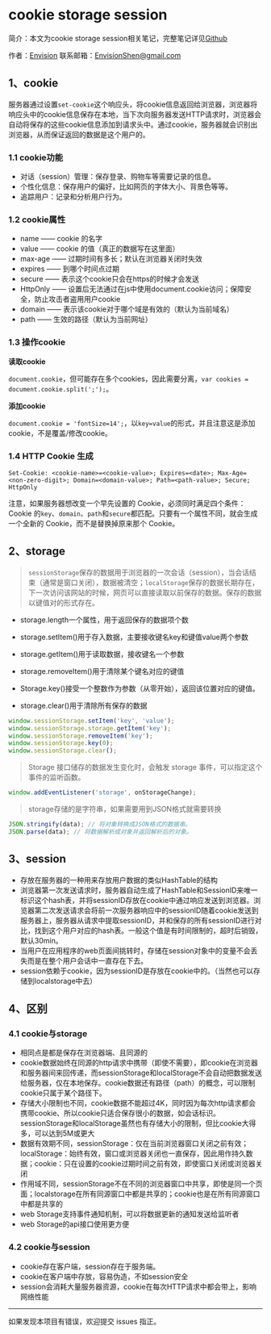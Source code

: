 # cookie storage session

简介：本文为cookie storage session相关笔记，完整笔记详见[Github](https://github.com/MrEnvision/Front-end_learning_notes)

作者：[Envision](https://github.com/MrEnvision)         联系邮箱：[EnvisionShen@gmail.com](mailto:EnvisionShen@gmail.com)



## 1、cookie

服务器通过设置`set-cookie`这个响应头，将cookie信息返回给浏览器，浏览器将响应头中的cookie信息保存在本地，当下次向服务器发送HTTP请求时，浏览器会自动将保存的这些cookie信息添加到请求头中。通过cookie，服务器就会识别出浏览器，从而保证返回的数据是这个用户的。

### 1.1 cookie功能

- 对话（session）管理：保存登录、购物车等需要记录的信息。
- 个性化信息：保存用户的偏好，比如网页的字体大小、背景色等等。
- 追踪用户：记录和分析用户行为。

### 1.2 cookie属性

 - name —— cookie 的名字
 - value —— cookie 的值（真正的数据写在这里面）
 - max-age —— 过期时间有多长；默认在浏览器关闭时失效
 - expires —— 到哪个时间点过期
 - secure —— 表示这个cookie只会在https的时候才会发送
 - HttpOnly —— 设置后无法通过在js中使用document.cookie访问；保障安全，防止攻击者盗用用户cookie
 - domain —— 表示该cookie对于哪个域是有效的（默认为当前域名） 
 - path —— 生效的路径（默认为当前网址）

### 1.3 操作cookie

**读取cookie**

`document.cookie`，但可能存在多个cookies，因此需要分离，`var cookies = document.cookie.split(';');`。

**添加cookie**

`document.cookie = 'fontSize=14';`，以`key=value`的形式，并且注意这是添加cookie，不是覆盖/修改cookie。

### 1.4 HTTP Cookie 生成

`Set-Cookie: <cookie-name>=<cookie-value>; Expires=<date>; Max-Age=<non-zero-digit>; Domain=<domain-value>; Path=<path-value>; Secure; HttpOnly`

注意，如果服务器想改变一个早先设置的 Cookie，必须同时满足四个条件：Cookie 的`key`、`domain`、`path`和`secure`都匹配。只要有一个属性不同，就会生成一个全新的 Cookie，而不是替换掉原来那个 Cookie。



## 2、storage

> `sessionStorage`保存的数据用于浏览器的一次会话（session），当会话结束（通常是窗口关闭），数据被清空；`localStorage`保存的数据长期存在，下一次访问该网站的时候，网页可以直接读取以前保存的数据。保存的数据以键值对的形式存在。

- storage.length一个属性，用于返回保存的数据项个数

- storage.setItem()用于存入数据，主要接收键名key和键值value两个参数

- storage.getItem()用于读取数据，接收键名一个参数

- storage.removeItem()用于清除某个键名对应的键值

- Storage.key()接受一个整数作为参数（从零开始），返回该位置对应的键值。

- storage.clear()用于清除所有保存的数据

```javascript
window.sessionStorage.setItem('key', 'value'); 
window.sessionStorage.storage.getItem('key');
window.sessionStorage.removeItem('key');
window.sessionStorage.key(0);
window.sessionStorage.clear();
```

>Storage 接口储存的数据发生变化时，会触发 storage 事件，可以指定这个事件的监听函数。

```javascript
window.addEventListener('storage', onStorageChange);
```

> storage存储的是字符串，如果需要用到JSON格式就需要转换

```javascript
JSON.stringify(data); // 将对象转换成JSON格式的数据串。
JSON.parse(data); // 将数据解析成对象并返回解析后的对象。
```



## 3、session

 - 存放在服务器的一种用来存放用户数据的类似HashTable的结构
 - 浏览器第一次发送请求时，服务器自动生成了HashTable和SessionID来唯一标识这个hash表，并将sessionID存放在cookie中通过响应发送到浏览器。浏览器第二次发送请求会将前一次服务器响应中的sessionID随着cookie发送到服务器上，服务器从请求中提取sessionID，并和保存的所有sessionID进行对比，找到这个用户对应的hash表。一般这个值是有时间限制的，超时后销毁，默认30min。
 - 当用户在应用程序的web页面间挑转时，存储在session对象中的变量不会丢失而是在整个用户会话中一直存在下去。
 - session依赖于cookie，因为sessionID是存放在cookie中的。（当然也可以存储到localstorage中去）

## 4、区别

### 4.1 cookie与storage

- 相同点是都是保存在浏览器端、且同源的
- cookie数据始终在同源的http请求中携带（即使不需要），即cookie在浏览器和服务器间来回传递，而sessionStorage和localStorage不会自动把数据发送给服务器，仅在本地保存。cookie数据还有路径（path）的概念，可以限制cookie只属于某个路径下。
- 存储大小限制也不同，cookie数据不能超过4K，同时因为每次http请求都会携带cookie、所以cookie只适合保存很小的数据，如会话标识。sessionStorage和localStorage虽然也有存储大小的限制，但比cookie大得多，可以达到5M或更大
- 数据有效期不同，sessionStorage：仅在当前浏览器窗口关闭之前有效；localStorage：始终有效，窗口或浏览器关闭也一直保存，因此用作持久数据；cookie：只在设置的cookie过期时间之前有效，即使窗口关闭或浏览器关闭
- 作用域不同，sessionStorage不在不同的浏览器窗口中共享，即使是同一个页面；localstorage在所有同源窗口中都是共享的；cookie也是在所有同源窗口中都是共享的
- web Storage支持事件通知机制，可以将数据更新的通知发送给监听者
- web Storage的api接口使用更方便
  

### 4.2 cookie与session

 - cookie存在客户端，session存在于服务端。
 - cookie在客户端中存放，容易伪造，不如session安全
 - session会消耗大量服务器资源，cookie在每次HTTP请求中都会带上，影响网络性能



------

如果发现本项目有错误，欢迎提交 issues 指正。

